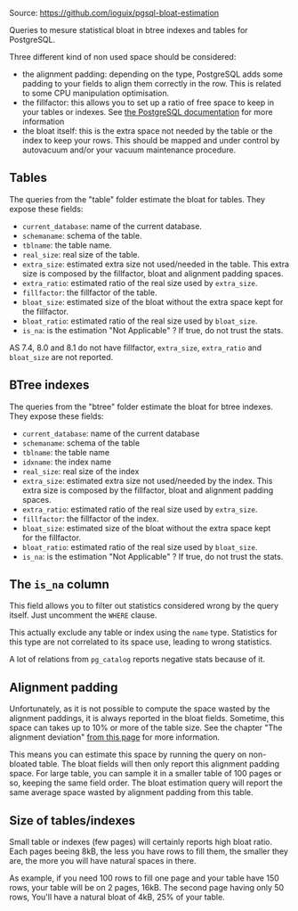
Source: https://github.com/ioguix/pgsql-bloat-estimation

Queries to mesure statistical bloat in btree indexes and tables for PostgreSQL.

Three different kind of non used space should be considered:

  * the alignment padding: depending on the type, PostgreSQL adds some padding 
    to your fields to align them correctly in the row. This is related to some
    CPU manipulation optimisation.
  * the fillfactor: this allows you to set up a ratio of free space to keep
    in your tables or indexes. See 
    [the PostgreSQL documentation](http://www.postgresql.org/docs/9.4/static/sql-createtable.html#SQL-CREATETABLE-STORAGE-PARAMETERS)
    for more information
  * the bloat itself: this is the extra space not needed by the table or the 
    index to keep your rows. This should be mapped and under control by 
    autovacuum and/or your vacuum maintenance procedure.



Tables
------

The queries from the "table" folder estimate the bloat for tables. They expose
these fields:

  * ``current_database``: name of the current database.
  * ``schemaname``: schema of the table.
  * ``tblname``: the table name.
  * ``real_size``: real size of the table.
  * ``extra_size``: estimated extra size not used/needed in the table. This
    extra size is composed by the fillfactor, bloat and alignment padding 
    spaces.
  * ``extra_ratio``: estimated ratio of the real size used by ``extra_size``.
  * ``fillfactor``: the fillfactor of the table.
  * ``bloat_size``: estimated size of the bloat without the extra space kept 
    for the fillfactor.
  * ``bloat_ratio``: estimated ratio of the real size used by ``bloat_size``.
  * ``is_na``: is the estimation "Not Applicable" ? If true, do not trust the 
    stats.

AS 7.4, 8.0 and 8.1 do not have fillfactor, ``extra_size``, ``extra_ratio`` 
and ``bloat_size`` are not reported.


BTree indexes
-------------

The queries from the "btree" folder estimate the bloat for btree indexes. They
expose these fields:

  * ``current_database``: name of the current database
  * ``schemaname``: schema of the table
  * ``tblname``: the table name
  * ``idxname``: the index name
  * ``real_size``: real size of the index
  * ``extra_size``: estimated extra size not used/needed by the index. This
    extra size is composed by the fillfactor, bloat and alignment padding
    spaces.
  * ``extra_ratio``: estimated ratio of the real size used by ``extra_size``.
  * ``fillfactor``: the fillfactor of the index.
  * ``bloat_size``: estimated size of the bloat without the extra space kept  
    for the fillfactor.
  * ``bloat_ratio``: estimated ratio of the real size used by ``bloat_size``.
  * ``is_na``: is the estimation "Not Applicable" ? If true, do not trust the
    stats.


The ``is_na`` column
--------------------

This field allows you to filter out statistics considered wrong by the query 
itself. Just uncomment the ``WHERE`` clause.

This actually exclude any table or index using the ``name`` type. Statistics 
for this type are not correlated to its space use, leading to wrong statistics.

A lot of relations from ``pg_catalog`` reports negative stats because of it.


Alignment padding
-----------------

Unfortunately, as it is not possible to compute the space wasted by the 
alignment paddings, it is always reported in the bloat fields. Sometime, this
space can takes up to 10% or more of the table size. See the chapter "The 
alignment deviation" [from this page](http://blog.ioguix.net/postgresql/2014/09/10/Bloat-estimation-for-tables.html)
for more information.

This means you can estimate this space by running the query on non-bloated 
table. The bloat fields will then only report this alignment padding space. For
large table, you can sample it in a smaller table of 100 pages or so, keeping 
the same field order. The bloat estimation query will report the same average 
space wasted by alignment padding from this table.


Size of tables/indexes
----------------------

Small table or indexes (few pages) will certainly reports high bloat ratio. 
Each pages beeing 8kB, the less you have rows to fill them, the smaller they 
are, the more you will have natural spaces in there.

As example, if you need 100 rows to fill one page and your table have 150 rows, 
your table will be on 2 pages, 16kB. The second page having only 50 rows, You'll
have a natural bloat of 4kB, 25% of your table.

